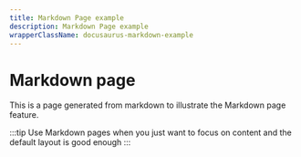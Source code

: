 ```yaml
---
title: Markdown Page example
description: Markdown Page example
wrapperClassName: docusaurus-markdown-example
---
```


# Markdown page

This is a page generated from markdown to illustrate the Markdown page feature.

:::tip
Use Markdown pages when you just want to focus on content and the default layout is good enough
:::